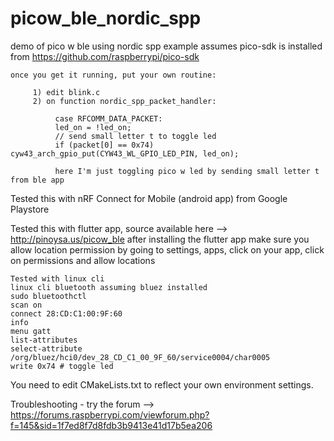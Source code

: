 # picow_ble_nordic_spp
demo of pico w ble using nordic spp example
assumes pico-sdk is installed from https://github.com/raspberrypi/pico-sdk

```
once you get it running, put your own routine:

     1) edit blink.c
     2) on function nordic_spp_packet_handler:
     
          case RFCOMM_DATA_PACKET:
          led_on = !led_on;
          // send small letter t to toggle led
          if (packet[0] == 0x74) cyw43_arch_gpio_put(CYW43_WL_GPIO_LED_PIN, led_on);
          
          here I'm just toggling pico w led by sending small letter t from ble app
```
          
  Tested this with nRF Connect for Mobile (android app) from Google Playstore
  
  Tested this with flutter app, source available here --> http://pinoysa.us/picow_ble
  after installing the flutter app make sure you allow location permission by going to settings, apps, click on your app, click on permissions and allow locations

```
Tested with linux cli
linux cli bluetooth assuming bluez installed
sudo bluetoothctl
scan on
connect 28:CD:C1:00:9F:60
info
menu gatt
list-attributes
select-attribute /org/bluez/hci0/dev_28_CD_C1_00_9F_60/service0004/char0005
write 0x74 # toggle led
```
  
  
  You need to edit CMakeLists.txt to reflect your own environment settings.
  
  
  Troubleshooting - try the forum --> https://forums.raspberrypi.com/viewforum.php?f=145&sid=1f7ed8f7d8fdb3b9413e41d17b5ea206
  
  
